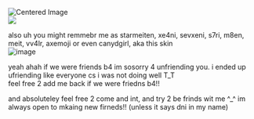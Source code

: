 <img src="https://komarev.com/ghpvc/?username=s7ri&color=2a49a3&label=losers" alt="Centered Image"> <br>
![](https://files.catbox.moe/bdo6s7.jpg) <br>

also uh you might remmebr me as starmeiten, xe4ni, sevxeni, s7ri, m8en, meit, vv4lr, axemoji or even canydgirl, aka this skin <br>
![image](https://github.com/user-attachments/assets/9b945139-0f7d-4ae6-9f04-4cfaeef20f5c) <br>

yeah ahah if we were friends b4 im sosorry 4 unfriending you. i ended up ufriending like everyone cs i was not doing well T_T <br>
feel free 2 add me back if we were friedns b4!! <br>

and absoluteley feel free 2 come and int, and try 2 be frinds wit me ^_^ im always open to mkaing new firneds!! (unless it says dni in my name)




















 
















<!--
**s7ri/s7ri** is a ✨ _special_ ✨ repository because its `README.md` (this file) appears on your GitHub profile.

Here are some ideas to get you started:

- 🔭 I’m currently working on ...
- 🌱 I’m currently learning ...
- 👯 I’m looking to collaborate on ...
- 🤔 I’m looking for help with ...
- 💬 Ask me about ...
- 📫 How to reach me: ...
- 😄 Pronouns: ...
- ⚡ Fun fact: ...
-->
